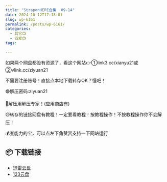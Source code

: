 ```yaml
---
title: "StraponHERE合集  09-14"
date: 2024-10-12T17:18:01
slug: wp-6161
permalink: /posts/wp-6161/
categories:
  - 其它📺
  - 四爱📺
tags:

---
```


如果两个网盘都没有资源了，看这个网站👉①link3.cc/xianyu21或②vlink.cc/ziyuan21

不需要注册账号！直接点本地下载转存OK？懂吧！

🟢解压密码:ziyuan21

🔵解压用解压专家！(应用商店有)

🟡转存的链接网盘有教程！一定要看教程！按教程操作！不按教程操作你不会解压！

💰🈶能力的宝，可以点左下角赞赏支持一下网站运行

## 📦 下载链接
- [迅雷云盘](https://blziyuan21.com/pay-download/6161?key=7cca04fb2e&down_id=0)
- [123云盘](https://blziyuan21.com/pay-download/6161?key=7cca04fb2e&down_id=1)

